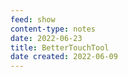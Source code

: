 ```yaml
---
feed: show
content-type: notes
date: 2022-06-23
title: BetterTouchTool
date created: 2022-06-09
---
```

